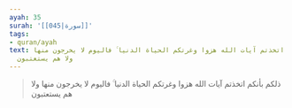 ```yaml
---
ayah: 35
surah: '[[045|سورة]]'
tags:
- quran/ayah
text: ذلكم بأنكم اتخذتم آيات الله هزوا وغرتكم الحياة الدنيا ۚ فاليوم لا يخرجون منها
  ولا هم يستعتبون
---
```

> ذلكم بأنكم اتخذتم آيات الله هزوا وغرتكم الحياة الدنيا ۚ فاليوم لا يخرجون منها ولا هم يستعتبون

